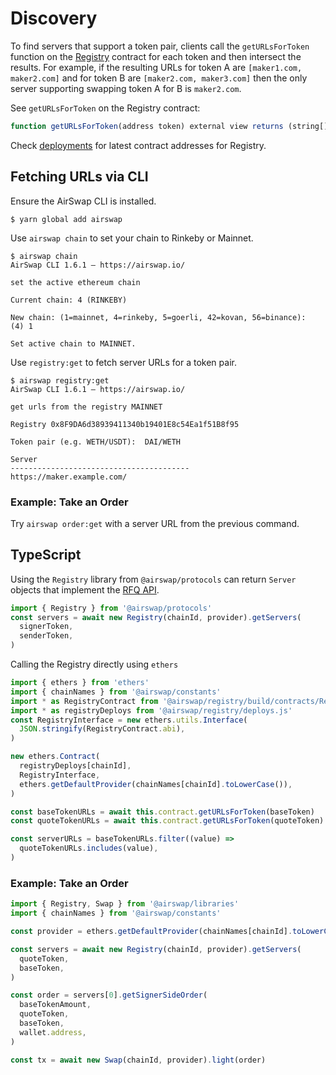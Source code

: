 # Discovery

To find servers that support a token pair, clients call the `getURLsForToken` function on the [Registry](deployments.md) contract for each token and then intersect the results. For example, if the resulting URLs for token A are `[maker1.com, maker2.com]` and for token B are `[maker2.com, maker3.com]` then the only server supporting swapping token A for B is `maker2.com`.

See `getURLsForToken` on the Registry contract:

```typescript
function getURLsForToken(address token) external view returns (string[] memory urls);
```

Check [deployments](deployments.md) for latest contract addresses for Registry.

## Fetching URLs via CLI

Ensure the AirSwap CLI is installed.

```
$ yarn global add airswap
```

Use `airswap chain` to set your chain to Rinkeby or Mainnet.

```
$ airswap chain
AirSwap CLI 1.6.1 — https://airswap.io/

set the active ethereum chain

Current chain: 4 (RINKEBY)

New chain: (1=mainnet, 4=rinkeby, 5=goerli, 42=kovan, 56=binance):  (4) 1

Set active chain to MAINNET.
```

Use `registry:get` to fetch server URLs for a token pair.

```
$ airswap registry:get
AirSwap CLI 1.6.1 — https://airswap.io/

get urls from the registry MAINNET

Registry 0x8F9DA6d38939411340b19401E8c54Ea1f51B8f95

Token pair (e.g. WETH/USDT):  DAI/WETH

Server
----------------------------------------
https://maker.example.com/
```

### Example: Take an Order

Try `airswap order:get` with a server URL from the previous command.

## TypeScript

Using the `Registry` library from `@airswap/protocols` can return `Server` objects that implement the [RFQ API](broken-reference).

```typescript
import { Registry } from '@airswap/protocols'
const servers = await new Registry(chainId, provider).getServers(
  signerToken,
  senderToken,
)
```

Calling the Registry directly using `ethers`

```typescript
import { ethers } from 'ethers'
import { chainNames } from '@airswap/constants'
import * as RegistryContract from '@airswap/registry/build/contracts/Registry.sol/Registry.json'
import * as registryDeploys from '@airswap/registry/deploys.js'
const RegistryInterface = new ethers.utils.Interface(
  JSON.stringify(RegistryContract.abi),
)

new ethers.Contract(
  registryDeploys[chainId],
  RegistryInterface,
  ethers.getDefaultProvider(chainNames[chainId].toLowerCase()),
)

const baseTokenURLs = await this.contract.getURLsForToken(baseToken)
const quoteTokenURLs = await this.contract.getURLsForToken(quoteToken)

const serverURLs = baseTokenURLs.filter((value) =>
  quoteTokenURLs.includes(value),
)
```

### Example: Take an Order

```typescript
import { Registry, Swap } from '@airswap/libraries'
import { chainNames } from '@airswap/constants'

const provider = ethers.getDefaultProvider(chainNames[chainId].toLowerCase())

const servers = await new Registry(chainId, provider).getServers(
  quoteToken,
  baseToken,
)

const order = servers[0].getSignerSideOrder(
  baseTokenAmount,
  quoteToken,
  baseToken,
  wallet.address,
)

const tx = await new Swap(chainId, provider).light(order)
```
